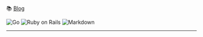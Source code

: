 📚 [Blog](https://dev.to/envitab)  

![Go](https://img.shields.io/badge/Go-00ADD8?style=flat&logo=go&logoColor=white)
![Ruby on Rails](https://img.shields.io/badge/Ruby%20on%20Rails-CC0000?style=flat&logo=ruby-on-rails&logoColor=white)
![Markdown](https://img.shields.io/badge/Markdown-000000?style=flat&logo=markdown&logoColor=white)

---

